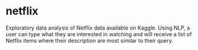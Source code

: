 # netflix

Exploratory data analysis of Netflix data available on Kaggle. Using NLP, a user can type what they are interested in watching and will receive a list of Netflix items where their description are most similar to their query. 
